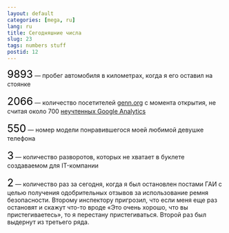 ```yaml
---
layout: default
categories: [mega, ru]
lang: ru
title: Сегодняшние числа
slug: 23
tags: numbers stuff 
postid: 12
---
```

<span style="font-size: 24px; color: #000;">9893</span> — пробег автомобиля в километрах, когда я его оставил на стоянке
<br /><br />
<span style="font-size: 24px; color: #000;">2066</span> — количество посетителей <a href="http://genn.org/">genn.org</a> с момента открытия, не считая около 700 <a href="/mega/ru/google-that-sucked/">неучтенных Google Analytics</a>
<br /><br /><span style="font-size: 24px; color: #000;">550</span> — номер модели понравившегося моей любимой девушке телефона
<br /><br /><span style="font-size: 24px; color: #000;">3</span> — количество разворотов, которых не хватает в буклете создаваемом для IT-компании
<br /><br /><span style="font-size: 24px; color: #000;">2</span> — количество раз за сегодня, когда я был остановлен постами ГАИ с целью получения одобрительных отзывов за использование ремня безопасности. Второму инспектору пригрозил, что если меня еще раз остановят и скажут что-то вроде «Это очень хорошо, что вы пристегиваетесь», то я перестану пристегиваться. Второй раз был выдернут из третьего ряда.
